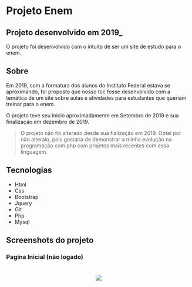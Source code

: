 # Projeto Enem
## Projeto desenvolvido em 2019_

O projeto foi desenvolvido com o intuito de ser um site de estudo
para o enem.

## Sobre

Em 2019, com a formatura dos alunos do Instituto Federal estava se aproximando, foi proposto que nosso tcc fosse desenvolvido com a temática de um site sobre aulas e atividades para estudantes que queriam treinar para o enem.

O projeto teve seu ínicio aproximadamente em Setembro de 2019 e sua finalização em dezembro de 2019.


> O projeto não foi alterado desde sua fialização em 2019.
> Optei por não alteralo, pois gostaria de demonstrar a minha evolução 
> na programação com php com projetos mais recentes com essa linguagem.


## Tecnologias
- Html 
- Css
- Bootstrap 
- Jquery
- Git
- Php
- Mysql

## Screenshots do projeto
### Pagina Inicial (não logado)

<h1 align="center">
  <img src="./scrennshots/home.png" />
</h1>
